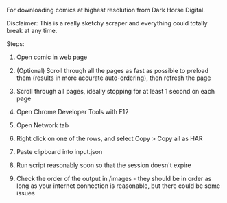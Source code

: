 For downloading comics at highest resolution from Dark Horse Digital.

Disclaimer: This is a really sketchy scraper and everything could totally break at any time.

Steps:

1. Open comic in web page

2. (Optional) Scroll through all the pages as fast as possible to preload them (results in more accurate auto-ordering), then refresh the page

3. Scroll through all pages, ideally stopping for at least 1 second on each page

4. Open Chrome Developer Tools with F12

5. Open Network tab

6. Right click on one of the rows, and select Copy > Copy all as HAR

7. Paste clipboard into input.json

8. Run script reasonably soon so that the session doesn't expire

9. Check the order of the output in /images - they should be in order as long as your internet connection is reasonable, but there could be some issues
